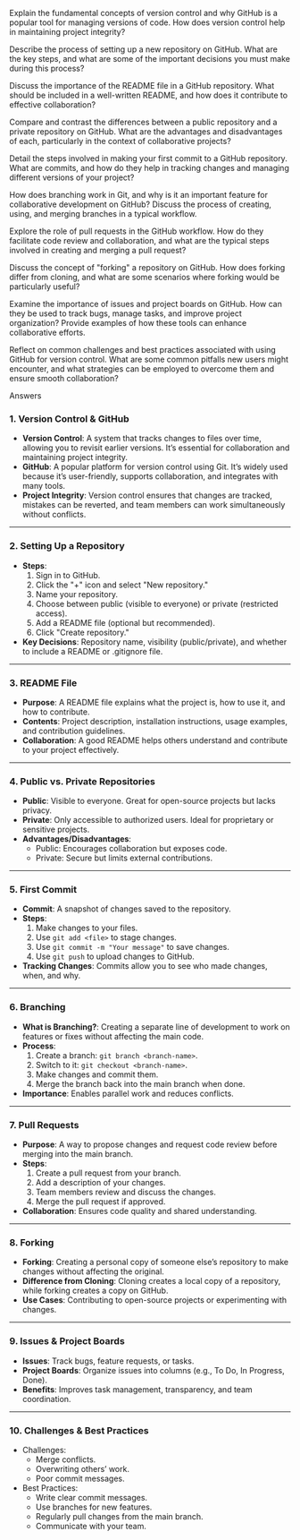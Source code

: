 Explain the fundamental concepts of version control and why GitHub is a popular tool for managing versions of code. How does version control help in maintaining project integrity?

Describe the process of setting up a new repository on GitHub. What are the key steps, and what are some of the important decisions you must make during this process?

Discuss the importance of the README file in a GitHub repository. What should be included in a well-written README, and how does it contribute to effective collaboration?

Compare and contrast the differences between a public repository and a private repository on GitHub. What are the advantages and disadvantages of each, particularly in the context of collaborative projects?

Detail the steps involved in making your first commit to a GitHub repository. What are commits, and how do they help in tracking changes and managing different versions of your project?

How does branching work in Git, and why is it an important feature for collaborative development on GitHub? Discuss the process of creating, using, and merging branches in a typical workflow.

Explore the role of pull requests in the GitHub workflow. How do they facilitate code review and collaboration, and what are the typical steps involved in creating and merging a pull request?

Discuss the concept of "forking" a repository on GitHub. How does forking differ from cloning, and what are some scenarios where forking would be particularly useful?

Examine the importance of issues and project boards on GitHub. How can they be used to track bugs, manage tasks, and improve project organization? Provide examples of how these tools can enhance collaborative efforts.

Reflect on common challenges and best practices associated with using GitHub for version control. What are some common pitfalls new users might encounter, and what strategies can be employed to overcome them and ensure smooth collaboration?

Answers
### 1. **Version Control & GitHub**
- **Version Control**: A system that tracks changes to files over time, allowing you to revisit earlier versions. It’s essential for collaboration and maintaining project integrity.
- **GitHub**: A popular platform for version control using Git. It’s widely used because it’s user-friendly, supports collaboration, and integrates with many tools.
- **Project Integrity**: Version control ensures that changes are tracked, mistakes can be reverted, and team members can work simultaneously without conflicts.

---

### 2. **Setting Up a Repository**
- **Steps**:
  1. Sign in to GitHub.
  2. Click the "+" icon and select "New repository."
  3. Name your repository.
  4. Choose between public (visible to everyone) or private (restricted access).
  5. Add a README file (optional but recommended).
  6. Click "Create repository."
- **Key Decisions**: Repository name, visibility (public/private), and whether to include a README or .gitignore file.

---

### 3. **README File**
- **Purpose**: A README file explains what the project is, how to use it, and how to contribute.
- **Contents**: Project description, installation instructions, usage examples, and contribution guidelines.
- **Collaboration**: A good README helps others understand and contribute to your project effectively.

---

### 4. **Public vs. Private Repositories**
- **Public**: Visible to everyone. Great for open-source projects but lacks privacy.
- **Private**: Only accessible to authorized users. Ideal for proprietary or sensitive projects.
- **Advantages/Disadvantages**:
  - Public: Encourages collaboration but exposes code.
  - Private: Secure but limits external contributions.

---

### 5. **First Commit**
- **Commit**: A snapshot of changes saved to the repository.
- **Steps**:
  1. Make changes to your files.
  2. Use `git add <file>` to stage changes.
  3. Use `git commit -m "Your message"` to save changes.
  4. Use `git push` to upload changes to GitHub.
- **Tracking Changes**: Commits allow you to see who made changes, when, and why.

---

### 6. **Branching**
- **What is Branching?**: Creating a separate line of development to work on features or fixes without affecting the main code.
- **Process**:
  1. Create a branch: `git branch <branch-name>`.
  2. Switch to it: `git checkout <branch-name>`.
  3. Make changes and commit them.
  4. Merge the branch back into the main branch when done.
- **Importance**: Enables parallel work and reduces conflicts.

---

### 7. **Pull Requests**
- **Purpose**: A way to propose changes and request code review before merging into the main branch.
- **Steps**:
  1. Create a pull request from your branch.
  2. Add a description of your changes.
  3. Team members review and discuss the changes.
  4. Merge the pull request if approved.
- **Collaboration**: Ensures code quality and shared understanding.

---

### 8. **Forking**
- **Forking**: Creating a personal copy of someone else’s repository to make changes without affecting the original.
- **Difference from Cloning**: Cloning creates a local copy of a repository, while forking creates a copy on GitHub.
- **Use Cases**: Contributing to open-source projects or experimenting with changes.

---

### 9. **Issues & Project Boards**
- **Issues**: Track bugs, feature requests, or tasks.
- **Project Boards**: Organize issues into columns (e.g., To Do, In Progress, Done).
- **Benefits**: Improves task management, transparency, and team coordination.

---

### 10. Challenges & Best Practices
- Challenges:
  - Merge conflicts.
  - Overwriting others’ work.
  - Poor commit messages.
- Best Practices:
  - Write clear commit messages.
  - Use branches for new features.
  - Regularly pull changes from the main branch.
  - Communicate with your team.
